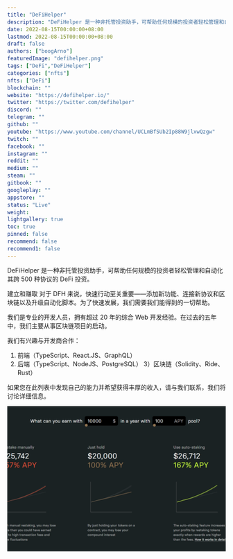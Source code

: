 ```yaml
---
title: "DeFiHelper"
description: "DeFiHelper 是一种非托管投资助手，可帮助任何规模的投资者轻松管理和自动化其跨 500 种协议的 DeFi 投资。"
date: 2022-08-15T00:00:00+08:00
lastmod: 2022-08-15T00:00:00+08:00
draft: false
authors: ["boogArno"]
featuredImage: "defihelper.png"
tags: ["DeFi","DeFiHelper"]
categories: ["nfts"]
nfts: ["DeFi"]
blockchain: ""
website: "https://defihelper.io/"
twitter: "https://twitter.com/defihelper"
discord: ""
telegram: ""
github: ""
youtube: "https://www.youtube.com/channel/UCLmBfSUb2Ip88W9jlxwQzgw"
twitch: ""
facebook: ""
instagram: ""
reddit: ""
medium: ""
steam: ""
gitbook: ""
googleplay: ""
appstore: ""
status: "Live"
weight: 
lightgallery: true
toc: true
pinned: false
recommend: false
recommend1: false
---
```

DeFiHelper 是一种非托管投资助手，可帮助任何规模的投资者轻松管理和自动化其跨 500 种协议的 DeFi 投资。

建立和赚取
对于 DFH 来说，快速行动至关重要——添加新功能、连接新协议和区块链以及升级自动化脚本。为了快速发展，我们需要我们能得到的一切帮助。

我们是专业的开发人员，拥有超过 20 年的综合 Web 开发经验。在过去的五年中，我们主要从事区块链项目的启动。

我们有兴趣与开发商合作：

1) 前端（TypeScript、React.JS、GraphQL）
2) 后端（TypeScript、NodeJS、PostgreSQL）
3）区块链（Solidity、Ride、Rust）

如果您在此列表中发现自己的能力并希望获得丰厚的收入，请与我们联系，我们将讨论详细信息。

![defihelper-dapp-defi-ethereum-image1_55308b339b97df4dfe953a759f4957ea](defihelper-dapp-defi-ethereum-image1_55308b339b97df4dfe953a759f4957ea.png)
